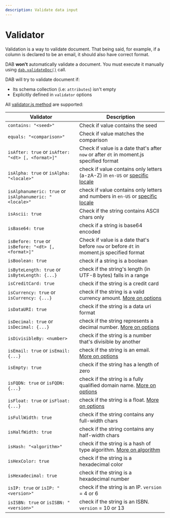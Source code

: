 ```yaml
---
description: Validate data input
---
```


# Validator

Validation is a way to validate document. That being said, for example, if a column is declared to be an email, it should also have correct format.

DAB **won't** automatically validate a document. You must execute it manually using [`dab.validateDoc()`](../method/misc/validate-doc.md) call.

DAB will try to validate document if:

* Its schema collection \(i.e: `attributes`\) isn't empty
* Explicitly defined in `validator` options

All [validator.js method](https://github.com/chriso/validator.js#validators) are supported:

| Validator | Description |
| --- | --- |
| `contains: "<seed>"` | Check if value contains the seed |
| `equals: "<comparison>"` | Check if value matches the comparison |
| `isAfter: true` or `isAfter: "<dt> [, <format>]"` | Check if value is a date that's after `now` or after `dt` in moment.js specified format |
| `isAlpha: true` or `isAlpha: "<locale>"` | check if value contains only letters \(a-zA-Z\) in `en-US` or [specific locale](https://github.com/chriso/validator.js#validators) |
| `isAlphanumeric: true` or `isAlphanumeric: "<locale>"` | check if value contains only letters and numbers in `en-US` or [specific locale](https://github.com/chriso/validator.js#validators) |
| `isAscii: true` | Check if the string contains ASCII chars only |
| `isBase64: true` | check if a string is base64 encoded |
| `isBefore: true` or `isBefore: "<dt> [, <format>]"` | Check if value is a date that's before `now` or before `dt` in moment.js specified format |
| `isBoolean: true` | check if a string is a boolean |
| `isByteLength: true` or `isByteLength: {...}` | check if the string's length \(in UTF-8 bytes\) falls in a range |
| `isCreditCard: true` | check if the string is a credit card |
| `isCurrency: true` or `isCurrency: {...}` | check if the string is a valid currency amount. [More on options](https://github.com/chriso/validator.js#validators) |
| `isDataURI: true` | check if the string is a data uri format |
| `isDecimal: true` or `isDecimal: {...}` | check if the string represents a decimal number. [More on options](https://github.com/chriso/validator.js#validators) |
| `isDivisibleBy: <number>` | check if the string is a number that's divisible by another |
| `isEmail: true` or `isEmail: {...}` | check if the string is an email. [More on options](https://github.com/chriso/validator.js#validators) |
| `isEmpty: true` | check if the string has a length of zero |
| `isFQDN: true` or `isFQDN: {...}` | check if the string is a fully qualified domain name. [More on options](https://github.com/chriso/validator.js#validators) |
| `isFloat: true` or `isFloat: {...}` | check if the string is a float. [More on options](https://github.com/chriso/validator.js#validators) |
| `isFullWidth: true` | check if the string contains any full-width chars |
| `isHalfWidth: true` | check if the string contains any half-width chars |
| `isHash: "<algorithm>"` | check if the string is a hash of type algorithm. [More on algorithm](https://github.com/chriso/validator.js#validators) |
| `isHexColor: true` | check if the string is a hexadecimal color |
| `isHexadecimal: true` | check if the string is a hexadecimal number |
| `isIP: true` or `isIP: "<version>"` | check if the string is an IP. `version` = 4 or 6 |
| `isISBN: true` or `isISBN: "<version>"` | check if the string is an ISBN. `version` = 10 or 13 |

